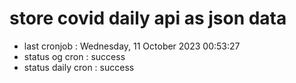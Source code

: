 # store covid daily api as json data

- last cronjob : Wednesday, 11 October 2023 00:53:27
- status og cron : success
- status daily cron : success
      
      